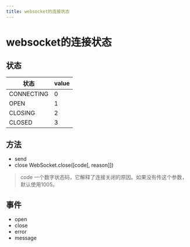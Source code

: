 ```yaml
---
title: websocket的连接状态
---
```


# websocket的连接状态

## 状态

| 状态                                   | value                                              |
| -------------------------------------- | ------------------------------------------------- |
| CONNECTING                 | 0 |
| OPEN                               | 1                                          |
| CLOSING  |                                                   2|
| CLOSED               | 3                  |
## 方法
- send
- close WebSocket.close([code[, reason]])
> code 一个数字状态码，它解释了连接关闭的原因。如果没有传这个参数，默认使用1005。

## 事件
- open
- close
- error
- message

